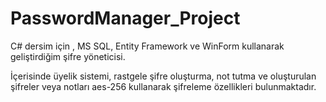 # PasswordManager_Project

C# dersim için , MS SQL, Entity Framework ve WinForm kullanarak geliştirdiğim şifre yöneticisi.

İçerisinde üyelik sistemi, rastgele şifre oluşturma, not tutma ve oluşturulan şifreler veya notları aes-256 kullanarak şifreleme özellikleri bulunmaktadır.
